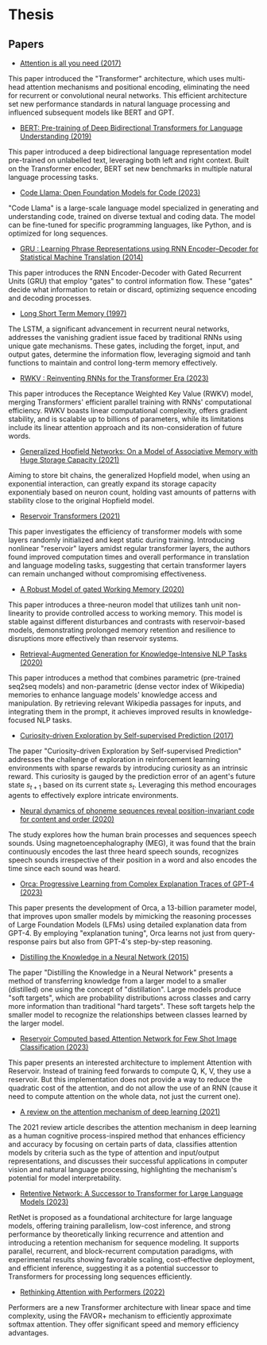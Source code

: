 # Thesis

## Papers

- [Attention is all you need (2017)](./papers/summary/Attention%20is%20all%20you%20need%20(2017).md)

This paper introduced the "Transformer" architecture, which uses multi-head attention mechanisms and positional encoding, eliminating the need for recurrent or convolutional neural networks. This efficient architecture set new performance standards in natural language processing and influenced subsequent models like BERT and GPT.

- [BERT: Pre-training of Deep Bidirectional Transformers for Language Understanding (2019)](./papers/summary/BERT%3A%20Pre-training%20of%20Deep%20Bidirectional%20Transformers%20for%20Language%20Understanding%20(2019).md)

This paper introduced a deep bidirectional language representation model pre-trained on unlabelled text, leveraging both left and right context. Built on the Transformer encoder, BERT set new benchmarks in multiple natural language processing tasks.

- [Code Llama: Open Foundation Models for Code (2023)](./papers/summary/Code%20Llama%3A%20Open%20Foundation%20Models%20for%20Code%20(2023).md)

"Code Llama" is a large-scale language model specialized in generating and understanding code, trained on diverse textual and coding data. The model can be fine-tuned for specific programming languages, like Python, and is optimized for long sequences.

- [GRU : Learning Phrase Representations using RNN Encoder–Decoder for Statistical Machine Translation (2014)](./papers/summary/GRU%20%3A%20Learning%20Phrase%20Representations%20using%20RNN%20Encoder%E2%80%93Decoder%20for%20Statistical%20Machine%20Translation%20%282014%29.md)

This paper introduces the RNN Encoder-Decoder with Gated Recurrent Units (GRU) that employ "gates" to control information flow. These "gates" decide what information to retain or discard, optimizing sequence encoding and decoding processes.

- [Long Short Term Memory (1997)](./papers/summary/Long%20Short%20Term%20Memory%20%281997%29.md)

The LSTM, a significant advancement in recurrent neural networks, addresses the vanishing gradient issue faced by traditional RNNs using unique gate mechanisms. These gates, including the forget, input, and output gates, determine the information flow, leveraging sigmoid and tanh functions to maintain and control long-term memory effectively.

- [RWKV : Reinventing RNNs for the Transformer Era (2023)](./papers/summary/RWKV%3A%20Reinventing%20RNNs%20for%20the%20Transformer%20Era%20%282023%29.md)

This paper introduces the Receptance Weighted Key Value (RWKV) model, merging Transformers' efficient parallel training with RNNs' computational efficiency. RWKV boasts linear computational complexity, offers gradient stability, and is scalable up to billions of parameters, while its limitations include its linear attention approach and its non-consideration of future words.

- [Generalized Hopfield Networks: On a Model of Associative Memory with Huge Storage Capacity (2021)](./papers/summary/Generalized%20Hopfield%20Networks:%20On%20a%20Model%20of%20Associative%20Memory%20with%20Huge%20Storage%20Capacity%20(2017).md)

Aiming to store bit chains, the generalized Hopfield model, when using an exponential interaction, can greatly expand its storage capacity exponentialy based on neuron count, holding vast amounts of patterns with stability close to the original Hopfield model.

- [Reservoir Transformers (2021)](./papers/summary/Reservoir%20Transformers%20(2021).md)

This paper investigates the efficiency of transformer models with some layers randomly initialized and kept static during training. Introducing nonlinear "reservoir" layers amidst regular transformer layers, the authors found improved computation times and overall performance in translation and language modeling tasks, suggesting that certain transformer layers can remain unchanged without compromising effectiveness.

- [A Robust Model of gated Working Memory (2020)](./papers/summary/A%20Robust%20Model%20of%20gated%20Working%20Memory%20(2020).md)

This paper introduces a three-neuron model that utilizes tanh unit non-linearity to provide controlled access to working memory. This model is stable against different disturbances and contrasts with reservoir-based models, demonstrating prolonged memory retention and resilience to disruptions more effectively than reservoir systems.

- [Retrieval-Augmented Generation for Knowledge-Intensive NLP Tasks (2020)](./papers/summary/Retrieval-Augmented%20Generation%20for%20Knowledge-Intensive%20NLP%20Tasks%20(2021).md)

This paper introduces a method that combines parametric (pre-trained seq2seq models) and non-parametric (dense vector index of Wikipedia) memories to enhance language models' knowledge access and manipulation. By retrieving relevant Wikipedia passages for inputs, and integrating them in the prompt, it achieves improved results in knowledge-focused NLP tasks.

- [Curiosity-driven Exploration by Self-supervised Prediction (2017)](./papers/summary/Curiosity-driven%20Exploration%20by%20Self-supervised%20Prediction%20(2017).md)

The paper "Curiosity-driven Exploration by Self-supervised Prediction" addresses the challenge of exploration in reinforcement learning environments with sparse rewards by introducing curiosity as an intrinsic reward. This curiosity is gauged by the prediction error of an agent's future state $s_{t+1}$ based on its current state $s_t$. Leveraging this method encourages agents to effectively explore intricate environments.

- [Neural dynamics of phoneme sequences reveal position-invariant code for content and order (2020)](./papers/summary/Neural%20dynamics%20of%20phoneme%20sequences%20reveal%20position-invariant%20code%20for%20content%20and%20order%20(2020).md)

The study explores how the human brain processes and sequences speech sounds. Using magnetoencephalography (MEG), it was found that the brain continuously encodes the last three heard speech sounds, recognizes speech sounds irrespective of their position in a word and also encodes the time since each sound was heard.

- [Orca: Progressive Learning from Complex Explanation Traces of GPT-4 (2023)](./papers/summary/Orca%20Progressive%20Learning%20from%20Complex%20Explanation%20Traces%20of%20GPT-4%20(2023).md)

This paper presents the development of Orca, a 13-billion parameter model, that improves upon smaller models by mimicking the reasoning processes of Large Foundation Models (LFMs) using detailed explanation data from GPT-4. By employing "explanation tuning", Orca learns not just from query-response pairs but also from GPT-4's step-by-step reasoning.

- [Distilling the Knowledge in a Neural Network (2015)](./papers/summary/Distilling%20the%20Knowledge%20in%20a%20Neural%20Network%20(2015).md)

The paper "Distilling the Knowledge in a Neural Network" presents a method of transferring knowledge from a larger model to a smaller (distilled) one using the concept of "distillation". Large models produce "soft targets", which are probability distributions across classes and carry more information than traditional "hard targets". These soft targets help the smaller model to recognize the relationships between classes learned by the larger model. 

- [Reservoir Computed based Attention Network for Few Shot Image Classification (2023)](./papers/summary/Reservoir%20Computing%20Based%20Attention%20Network%20for%20Few-shot%20Image%20Classification%20(2023).md)

This paper presents an interested architecture to implement Attention with Reservoir. Instead of training feed forwards to compute Q, K, V, they use a reservoir. But this implementation does not provide a way to reduce the quadratic cost of the attention, and do not allow the use of an RNN (cause it need to compute attention on the whole data, not just the current one).

- [A review on the attention mechanism of deep learning (2021)](./papers/summary/A%20review%20on%20the%20attention%20mechanism%20of%20deep%20learning%20(2021).md)

The 2021 review article describes the attention mechanism in deep learning as a human cognitive process-inspired method that enhances efficiency and accuracy by focusing on certain parts of data, classifies attention models by criteria such as the type of attention and input/output representations, and discusses their successful applications in computer vision and natural language processing, highlighting the mechanism's potential for model interpretability.

- [Retentive Network: A Successor to Transformer for Large Language Models (2023)](./papers/summary/Retentive%20Network-%20A%20Successor%20to%20Transformer%20for%20Large%20Language%20Models%20(2023).md)

RetNet is proposed as a foundational architecture for large language models, offering training parallelism, low-cost inference, and strong performance by theoretically linking recurrence and attention and introducing a retention mechanism for sequence modeling. It supports parallel, recurrent, and block-recurrent computation paradigms, with experimental results showing favorable scaling, cost-effective deployment, and efficient inference, suggesting it as a potential successor to Transformers for processing long sequences efficiently.

- [Rethinking Attention with Performers (2022)](./papers/summary/Rethinking%20Attention%20with%20Performers%20(2022).md)

Performers are a new Transformer architecture with linear space and time complexity, using the FAVOR+ mechanism to efficiently approximate softmax attention. They offer significant speed and memory efficiency advantages.
